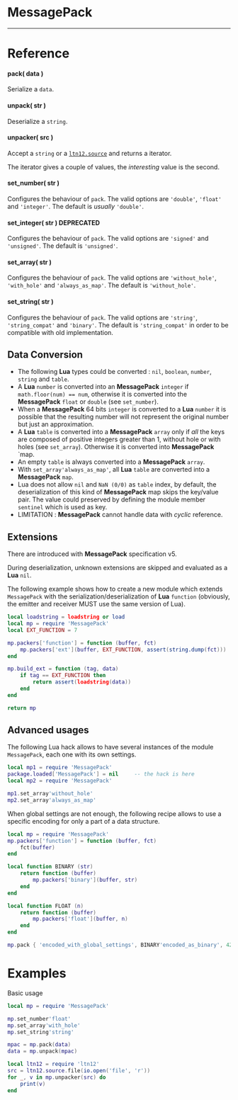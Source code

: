 
# MessagePack

---

# Reference

#### pack( data )

Serialize a `data`.

#### unpack( str )

Deserialize a `string`.

#### unpacker( src )

Accept a `string` or a [`ltn12.source`](http://w3.impa.br/~diego/software/luasocket/ltn12.html#source)
and returns a iterator.

The iterator gives a couple of values,
the _interesting_ value is the second.

#### set_number( str )

Configures the behaviour of `pack`.
The valid options are `'double'`, `'float'` and `'integer'`.
The default is _usually_ `'double'`.

#### set_integer( str ) DEPRECATED

Configures the behaviour of `pack`.
The valid options are `'signed'` and `'unsigned'`.
The default is `'unsigned'`.

#### set_array( str )

Configures the behaviour of `pack`.
The valid options are `'without_hole'`, `'with_hole'` and `'always_as_map'`.
The default is `'without_hole'`.

#### set_string( str )

Configures the behaviour of `pack`.
The valid options are `'string'`, `'string_compat'` and `'binary'`.
The default is `'string_compat'` in order to be compatible with old implementation.

## Data Conversion

- The following __Lua__ types could be converted :
  `nil`, `boolean`, `number`, `string` and `table`.
- A __Lua__ `number` is converted into an __MessagePack__ `integer`
  if `math.floor(num) == num`, otherwise it is converted
  into the __MessagePack__ `float` or `double` (see `set_number`).
- When a __MessagePack__ 64 bits `integer` is converted to a __Lua__ `number`
  it is possible that the resulting number will not represent the original number but just an approximation.
- A __Lua__ `table` is converted into a __MessagePack__ `array`
  only if _all_ the keys are composed of positive integers greater than 1,
  without hole or with holes (see `set_array`).
  Otherwise it is converted into __MessagePack__ `map\.
- An empty `table` is always converted into a __MessagePack__ `array`.
- With `set_array'always_as_map'`,
  all __Lua__ `table` are converted into a __MessagePack__ `map`.
- Lua does not allow `nil` and `NaN (0/0)` as `table` index, by default,
  the deserialization of this kind of __MessagePack__ map skips the key/value pair.
  The value could preserved by defining the module member `sentinel` which is used as key.
- LIMITATION : __MessagePack__ cannot handle data with _cyclic_ reference.

## Extensions

There are introduced with __MessagePack__ specification v5.

During deserialization, unknown extensions are skipped
and evaluated as a __Lua__ `nil`.

The following example shows how to create a new module
which extends `MessagePack` with the serialization/deserialization
of __Lua__ `function` (obviously,
the emitter and receiver MUST use the same version of Lua).

```lua
local loadstring = loadstring or load
local mp = require 'MessagePack'
local EXT_FUNCTION = 7

mp.packers['function'] = function (buffer, fct)
    mp.packers['ext'](buffer, EXT_FUNCTION, assert(string.dump(fct)))
end

mp.build_ext = function (tag, data)
    if tag == EXT_FUNCTION then
        return assert(loadstring(data))
    end
end

return mp
```

## Advanced usages

The following Lua hack allows to have several instances
of the module `MessagePack`, each one with its own settings.

```lua
local mp1 = require 'MessagePack'
package.loaded['MessagePack'] = nil     -- the hack is here
local mp2 = require 'MessagePack'

mp1.set_array'without_hole'
mp2.set_array'always_as_map'
```

When global settings are not enough,
the following recipe allows to use a specific encoding
for only a part of a data structure.

```lua
local mp = require 'MessagePack'
mp.packers['function'] = function (buffer, fct)
    fct(buffer)
end

local function BINARY (str)
    return function (buffer)
        mp.packers['binary'](buffer, str)
    end
end

local function FLOAT (n)
    return function (buffer)
        mp.packers['float'](buffer, n)
    end
end

mp.pack { 'encoded_with_global_settings', BINARY'encoded_as_binary', 42, FLOAT(42) }
```

# Examples

Basic usage

```lua
local mp = require 'MessagePack'

mp.set_number'float'
mp.set_array'with_hole'
mp.set_string'string'

mpac = mp.pack(data)
data = mp.unpack(mpac)

local ltn12 = require 'ltn12'
src = ltn12.source.file(io.open('file', 'r'))
for _, v in mp.unpacker(src) do
    print(v)
end
```
